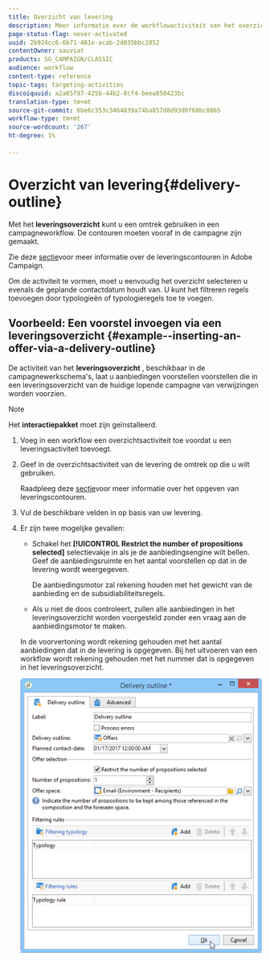 ```yaml
---
title: Overzicht van levering
description: Meer informatie over de workflowactiviteit van het overzicht van de levering
page-status-flag: never-activated
uuid: 2b924cc6-6b71-481e-acab-2d035bbc2852
contentOwner: sauviat
products: SG_CAMPAIGN/CLASSIC
audience: workflow
content-type: reference
topic-tags: targeting-activities
discoiquuid: a2a65f97-425b-44b2-8cf4-beea850423bc
translation-type: tm+mt
source-git-commit: 6be6c353c3464839a74ba857d8d93d0f68bc8865
workflow-type: tm+mt
source-wordcount: '267'
ht-degree: 1%

---
```



# Overzicht van levering{#delivery-outline}

Met het **leveringsoverzicht** kunt u een omtrek gebruiken in een campagneworkflow. De contouren moeten vooraf in de campagne zijn gemaakt.

Zie deze [sectie](../../campaign/using/marketing-campaign-deliveries.md#associating-and-structuring-resources-linked-via-a-delivery-outline)voor meer informatie over de leveringscontouren in Adobe Campaign.

Om de activiteit te vormen, moet u eenvoudig het overzicht selecteren u evenals de geplande contactdatum houdt van. U kunt het filtreren regels toevoegen door typologieën of typologieregels toe te voegen.

## Voorbeeld: Een voorstel invoegen via een leveringsoverzicht {#example--inserting-an-offer-via-a-delivery-outline}

De activiteit van het **leveringsoverzicht** , beschikbaar in de campagnewerkschema&#39;s, laat u aanbiedingen voorstellen voorstellen die in een leveringsoverzicht van de huidige lopende campagne van verwijzingen worden voorzien.

>[!NOTE]
>
>Het **interactiepakket** moet zijn geïnstalleerd.

1. Voeg in een workflow een overzichtsactiviteit toe voordat u een leveringsactiviteit toevoegt.
1. Geef in de overzichtsactiviteit van de levering de omtrek op die u wilt gebruiken.

   Raadpleeg deze [sectie](../../campaign/using/marketing-campaign-deliveries.md#associating-and-structuring-resources-linked-via-a-delivery-outline)voor meer informatie over het opgeven van leveringscontouren.

1. Vul de beschikbare velden in op basis van uw levering.
1. Er zijn twee mogelijke gevallen:

   * Schakel het **[!UICONTROL Restrict the number of propositions selected]** selectievakje in als je de aanbiedingsengine wilt bellen. Geef de aanbiedingsruimte en het aantal voorstellen op dat in de levering wordt weergegeven.

      De aanbiedingsmotor zal rekening houden met het gewicht van de aanbieding en de subsidiabiliteitsregels.

   * Als u niet de doos controleert, zullen alle aanbiedingen in het leveringsoverzicht worden voorgesteld zonder een vraag aan de aanbiedingsmotor te maken.

   In de voorvertoning wordt rekening gehouden met het aantal aanbiedingen dat in de levering is opgegeven. Bij het uitvoeren van een workflow wordt rekening gehouden met het nummer dat is opgegeven in het leveringsoverzicht.

   ![](assets/int_compo_offre_wf1.png)

